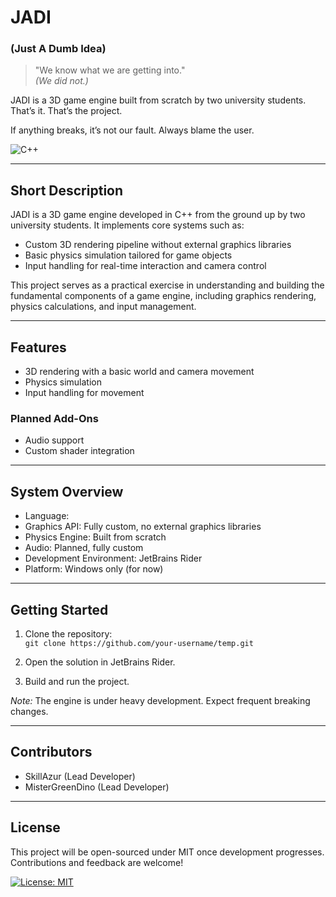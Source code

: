 # JADI
### (Just A Dumb Idea)

> "We know what we are getting into."  
> *(We did not.)*

JADI is a 3D game engine built from scratch by two university students.  
That’s it. That’s the project.

If anything breaks, it’s not our fault. Always blame the user.

![C++](https://img.shields.io/static/v1?label=C%23&message=100%&color=2179C3&logo=c-sharp&logoColor=white&style=for-the-badge)

---

## Short Description

JADI is a 3D game engine developed in C++ from the ground up by two university students.
It implements core systems such as:

 * Custom 3D rendering pipeline without external graphics libraries
 * Basic physics simulation tailored for game objects
 * Input handling for real-time interaction and camera control

This project serves as a practical exercise in understanding and building the fundamental components of a game engine, including graphics rendering, physics calculations, and input management.

---

## Features

- 3D rendering with a basic world and camera movement  
- Physics simulation  
- Input handling for movement  

### Planned Add-Ons

- Audio support  
- Custom shader integration

---

## System Overview

- Language:   
- Graphics API: Fully custom, no external graphics libraries  
- Physics Engine: Built from scratch  
- Audio: Planned, fully custom  
- Development Environment: JetBrains Rider  
- Platform: Windows only (for now)

---

## Getting Started

1. Clone the repository:  
   `git clone https://github.com/your-username/temp.git`

2. Open the solution in JetBrains Rider.

3. Build and run the project.

*Note:* The engine is under heavy development. Expect frequent breaking changes.

---

## Contributors

- SkillAzur (Lead Developer)  
- MisterGreenDino (Lead Developer)

---

## License

This project will be open-sourced under MIT once development progresses.  
Contributions and feedback are welcome!

[![License: MIT](https://img.shields.io/badge/License-MIT-yellow.svg)](https://opensource.org/licenses/MIT)
